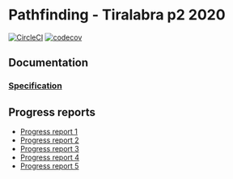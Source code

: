 # Pathfinding - Tiralabra p2 2020


[![CircleCI](https://circleci.com/gh/Malpel/malpel-pathfinding.svg?style=svg)](https://circleci.com/gh/Malpel/malpel-pathfinding)
[![codecov](https://codecov.io/gh/Malpel/malpel-pathfinding/branch/main/graph/badge.svg?token=LJB8SADPGQ)](https://codecov.io/gh/Malpel/malpel-pathfinding)


## Documentation
### [Specification](https://github.com/Malpel/malpel-pathfinding/blob/main/Documentation/Specification.md)

## Progress reports
- [Progress report 1](https://github.com/Malpel/malpel-pathfinding/blob/main/Documentation/Progress_report_1.md)
- [Progress report 2](https://github.com/Malpel/malpel-pathfinding/blob/main/Documentation/Progress_report_2.md)
- [Progress report 3](https://github.com/Malpel/malpel-pathfinding/blob/main/Documentation/Progress_report_3.md)
- [Progress report 4](https://github.com/Malpel/malpel-pathfinding/blob/main/Documentation/Progress_report_4.md)
- [Progress report 5](https://github.com/Malpel/malpel-pathfinding/blob/main/Documentation/Progress_report_5.md)
